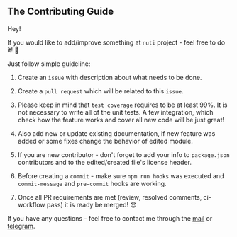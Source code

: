 ## The Contributing Guide

Hey!

If you would like to add/improve something at `nuti` project - feel free to do it! 🚀

Just follow simple guideline:

1.  Create an `issue` with description about what needs to be done.

2.  Create a `pull request` which will be related to this `issue`.

3.  Please keep in mind that `test coverage` requires to be at least 99%.
    It is not necessary to write all of the unit tests. A few integration,
    which check how the feature works and cover all new code will be just great!

4.  Also add new or update existing documentation, if new feature was added or
    some fixes change the behavior of edited module.

5.  If you are new contributor - don't forget to add your info to `package.json`
    contributors and to the edited/created file's license header.

6.  Before creating a `commit` - make sure `npm run hooks` was executed and
    `commit-message` and `pre-commit` hooks are working.

7.  Once all PR requirements are met (review, resolved comments, ci-workflow pass) it
    is ready be merged! 😎

If you have any questions - feel free to contact me through the
[mail](mailto:andr.lyt.dev@gmail.com) or [telegram](https://t.me/andr_ll).
